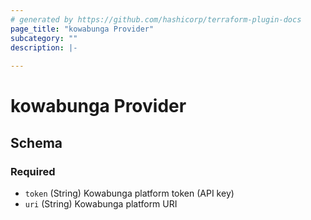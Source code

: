 ```yaml
---
# generated by https://github.com/hashicorp/terraform-plugin-docs
page_title: "kowabunga Provider"
subcategory: ""
description: |-
  
---
```


# kowabunga Provider





<!-- schema generated by tfplugindocs -->
## Schema

### Required

- `token` (String) Kowabunga platform token (API key)
- `uri` (String) Kowabunga platform URI
